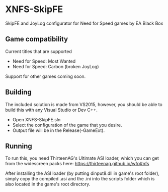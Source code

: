 # XNFS-SkipFE
SkipFE and JoyLog configurator for Need for Speed games by EA Black Box

## Game compatibility
Current titles that are supported
- Need for Speed: Most Wanted
- Need for Speed: Carbon (broken JoyLog)

Support for other games coming soon.

## Building
The included solution is made from VS2015, however, you should be able to build this with any Visual Studio or Dev C++.

- Open XNFS-SkipFE.sln
- Select the configuration of the game that you desire.
- Output file will be in the Release(-GameExt).

## Running
To run this, you need ThirteenAG's Ultimate ASI loader, which you can get from the widescreen packs here: https://thirteenag.github.io/wfp#nfs

After installing the ASI loader (by putting dinput8.dll in game's root folder), simply copy the compiled .asi and the .ini into the scripts folder which is also located in the game's root directory.
